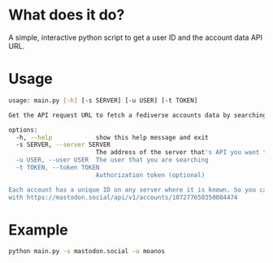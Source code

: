 # What does it do?

A simple, interactive python script to get a user ID and the account data API URL.

# Usage

```bash
usage: main.py [-h] [-s SERVER] [-u USER] [-t TOKEN]

Get the API request URL to fetch a fediverse accounts data by searching for an account.

options:
  -h, --help            show this help message and exit
  -s SERVER, --server SERVER
                        The address of the server that's API you want to use (e.g. mastodon.social)
  -u USER, --user USER  The user that you are searching
  -t TOKEN, --token TOKEN
                        Authorization token (optional)

Each account has a unique ID on any server where it is known. So you can not simply replace https://chaos.social/api/v1/accounts/107277650350084474
with https://mastodon.social/api/v1/accounts/107277650350084474

```


# Example

``` bash
python main.py -s mastodon.social -u moanos
```
